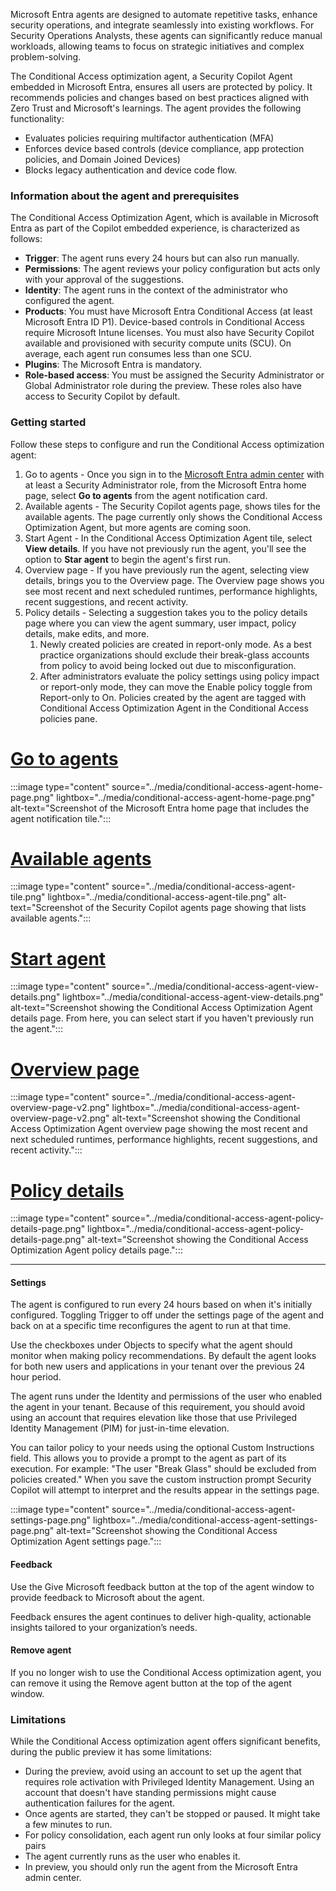 Microsoft Entra agents are designed to automate repetitive tasks, enhance security operations, and integrate seamlessly into existing workflows. For Security Operations Analysts, these agents can significantly reduce manual workloads, allowing teams to focus on strategic initiatives and complex problem-solving.

The Conditional Access optimization agent, a Security Copilot Agent embedded in Microsoft Entra, ensures all users are protected by policy. It recommends policies and changes based on best practices aligned with Zero Trust and Microsoft's learnings. The agent provides the following functionality:

- Evaluates policies requiring multifactor authentication (MFA)
- Enforces device based controls (device compliance, app protection policies, and Domain Joined Devices)
- Blocks legacy authentication and device code flow.

### Information about the agent and prerequisites

The Conditional Access Optimization Agent, which is available in Microsoft Entra as part of the Copilot embedded experience, is characterized as follows:

- **Trigger**: The agent runs every 24 hours but can also run manually.
- **Permissions**: The agent reviews your policy configuration but acts only with your approval of the suggestions.
- **Identity**: The agent runs in the context of the administrator who configured the agent.
- **Products**: You must have Microsoft Entra Conditional Access (at least Microsoft Entra ID P1). Device-based controls in Conditional Access require Microsoft Intune licenses. You must also have Security Copilot available and provisioned with security compute units (SCU). On average, each agent run consumes less than one SCU. 
- **Plugins**: The Microsoft Entra is mandatory.
- **Role-based access**: You must be assigned the Security Administrator or Global Administrator role during the preview. These roles also have access to Security Copilot by default.

### Getting started

Follow these steps to configure and run the Conditional Access optimization agent:

1. Go to agents - Once you sign in to the [Microsoft Entra admin center](https://entra.microsoft.com) with at least a Security Administrator role, from the Microsoft Entra home page, select **Go to agents** from the agent notification card.
1. Available agents - The Security Copilot agents page, shows tiles for the available agents. The page currently only shows the Conditional Access Optimization Agent, but more agents are coming soon.
1. Start Agent - In the Conditional Access Optimization Agent tile, select **View details**. If you have not previously run the agent, you'll see the option to **Star agent** to begin the agent's first run.
1. Overview page - If you have previously run the agent, selecting view details, brings you to the Overview page. The Overview page shows you see most recent and next scheduled runtimes, performance highlights, recent suggestions, and recent activity.
1. Policy details - Selecting a suggestion takes you to the policy details page where you can view the agent summary, user impact, policy details, make edits, and more.
   1. Newly created policies are created in report-only mode. As a best practice organizations should exclude their break-glass accounts from policy to avoid being locked out due to misconfiguration.
   1. After administrators evaluate the policy settings using policy impact or report-only mode, they can move the Enable policy toggle from Report-only to On. Policies created by the agent are tagged with Conditional Access Optimization Agent in the Conditional Access policies pane.

# [Go to agents](#tab/go-to-agents)
:::image type="content" source="../media/conditional-access-agent-home-page.png" lightbox="../media/conditional-access-agent-home-page.png" alt-text="Screenshot of the Microsoft Entra home page that includes the agent notification tile.":::

# [Available agents](#tab/available-agents)
:::image type="content" source="../media/conditional-access-agent-tile.png" lightbox="../media/conditional-access-agent-tile.png" alt-text="Screenshot of the Security Copilot agents page showing that lists available agents.":::

# [Start agent](#tab/start-agent)
:::image type="content" source="../media/conditional-access-agent-view-details.png" lightbox="../media/conditional-access-agent-view-details.png" alt-text="Screenshot showing the Conditional Access Optimization Agent details page. From here, you can select start if you haven't previously run the agent.":::

# [Overview page](#tab/overview-page)
:::image type="content" source="../media/conditional-access-agent-overview-page-v2.png" lightbox="../media/conditional-access-agent-overview-page-v2.png" alt-text="Screenshot showing the Conditional Access Optimization Agent overview page showing the most recent and next scheduled runtimes, performance highlights, recent suggestions, and recent activity.":::

# [Policy details](#tab/policy-details)
:::image type="content" source="../media/conditional-access-agent-policy-details-page.png" lightbox="../media/conditional-access-agent-policy-details-page.png" alt-text="Screenshot showing the Conditional Access Optimization Agent policy details page.":::

---

#### Settings

The agent is configured to run every 24 hours based on when it's initially configured. Toggling Trigger to off under the settings page of the agent and back on at a specific time reconfigures the agent to run at that time.

Use the checkboxes under Objects to specify what the agent should monitor when making policy recommendations. By default the agent looks for both new users and applications in your tenant over the previous 24 hour period.

The agent runs under the Identity and permissions of the user who enabled the agent in your tenant. Because of this requirement, you should avoid using an account that requires elevation like those that use Privileged Identity Management (PIM) for just-in-time elevation.

You can tailor policy to your needs using the optional Custom Instructions field. This allows you to provide a prompt to the agent as part of its execution. For example: "The user "Break Glass" should be excluded from policies created." When you save the custom instruction prompt Security Copilot will attempt to interpret and the results appear in the settings page.

:::image type="content" source="../media/conditional-access-agent-settings-page.png" lightbox="../media/conditional-access-agent-settings-page.png" alt-text="Screenshot showing the Conditional Access Optimization Agent settings page.":::

#### Feedback

Use the Give Microsoft feedback button at the top of the agent window to provide feedback to Microsoft about the agent.

Feedback ensures the agent continues to deliver high-quality, actionable insights tailored to your organization’s needs.

#### Remove agent

If you no longer wish to use the Conditional Access optimization agent, you can remove it using the Remove agent button at the top of the agent window.

### Limitations

While the Conditional Access optimization agent offers significant benefits, during the public preview it has some limitations:

- During the preview, avoid using an account to set up the agent that requires role activation with Privileged Identity Management. Using an account that doesn't have standing permissions might cause authentication failures for the agent.
- Once agents are started, they can't be stopped or paused. It might take a few minutes to run.
- For policy consolidation, each agent run only looks at four similar policy pairs
- The agent currently runs as the user who enables it.
- In preview, you should only run the agent from the Microsoft Entra admin center.

